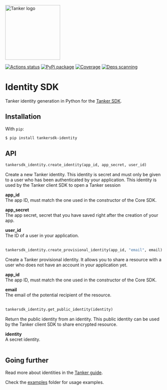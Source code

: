 <a href="#readme"><img src="https://tanker.io/images/github-logo.png" alt="Tanker logo" width="175" /></a>

[![Actions status](https://github.com/TankerHQ/identity-python/workflows/tests/badge.svg)](https://github.com/TankerHQ/identity-python/actions)
[![PyPi package](https://img.shields.io/pypi/v/tankersdk_identity.svg)](https://pypi.org/project/tankersdk_identity)
[![Coverage](https://img.shields.io/codecov/c/github/TankerHQ/identity-python.svg?label=Coverage)](https://codecov.io/gh/TankerHQ/identity-python)
[![Deps scanning](https://img.shields.io/badge/deps%20scanning-pyup.io-brightgreen)](https://github.com/TankerHQ/identity-python/actions/workflows/safety.yml)

# Identity SDK

Tanker identity generation in Python for the [Tanker SDK](https://docs.tanker.io/latest/).

## Installation

With `pip`:

```sh
$ pip install tankersdk-identity
```

## API

```python
tankersdk_identity.create_identity(app_id, app_secret, user_id)
```

Create a new Tanker identity. This identity is secret and must only be given to a user who has been authenticated by your application. This identity is used by the Tanker client SDK to open a Tanker session

**app_id**<br>
The app ID, must match the one used in the constructor of the Core SDK.

**app_secret**<br>
The app secret, secret that you have saved right after the creation of your app.

**user_id**<br>
The ID of a user in your application.
<br><br>

```python
tankersdk_identity.create_provisional_identity(app_id, "email", email)
```

Create a Tanker provisional identity. It allows you to share a resource with a user who does not have an account in your application yet.

**app_id**<br>
The app ID, must match the one used in the constructor of the Core SDK.

**email**<br>
The email of the potential recipient of the resource.
<br><br>

```python
tankersdk_identity.get_public_identity(identity)
```

Return the public identity from an identity. This public identity can be used by the Tanker client SDK to share encrypted resource.

**identity**<br>
A secret identity.
<br><br>

## Going further

Read more about identities in the [Tanker guide](https://docs.tanker.io/latest/guides/identity-management/).

Check the [examples](https://github.com/TankerHQ/identity-python/tree/master/examples) folder for usage examples.
